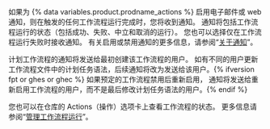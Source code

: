 如果为 {% data variables.product.prodname_actions %} 启用电子邮件或 web 通知，则在触发的任何工作流程运行完成时，您将收到通知。 通知将包括工作流程运行的状态（包括成功、失败、中立和取消的运行）。 您也可以选择仅在工作流程运行失败时接收通知。 有关启用或禁用通知的更多信息，请参阅“[关于通知](/account-and-profile/managing-subscriptions-and-notifications-on-github/setting-up-notifications/about-notifications)”。

计划工作流程的通知将发送给最初创建该工作流程的用户。 如有不同的用户更新工作流程文件中的计划任务语法，后续通知将改为发送给该用户。{% ifversion fpt or ghes or ghec %} 如果预定的工作流程禁用后重新启用， 通知将发送给重新启用工作流程的用户，而不是最后修改计划任务语法的用户。{% endif %}

您也可以在仓库的 Actions（操作）选项卡上查看工作流程的状态。 更多信息请参阅“[管理工作流程运行](/actions/automating-your-workflow-with-github-actions/managing-a-workflow-run)”。
